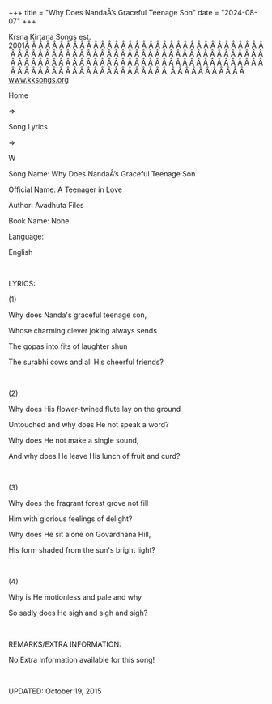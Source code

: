 +++ 
title = "Why Does NandaÂ’s Graceful Teenage Son"
date = "2024-08-07"
+++

Krsna Kirtana Songs est. 2001Â Â Â Â Â Â Â Â Â Â Â Â Â Â Â Â Â Â Â Â Â Â Â Â Â Â Â Â Â Â Â Â Â Â Â Â Â Â Â Â Â Â Â Â Â Â Â Â Â Â Â Â Â Â Â Â Â Â Â Â Â Â Â Â Â Â Â Â Â Â Â Â Â Â Â Â Â Â Â Â Â Â Â Â Â Â Â Â Â Â Â Â Â Â Â Â Â Â Â Â Â Â Â Â Â Â Â Â Â Â Â Â Â Â Â Â Â Â Â Â Â Â Â Â Â Â Â Â Â Â Â Â  Â Â Â Â Â Â Â Â Â Â Â  
www.kksongs.org








Home
 
⇒
 
Song Lyrics
 
⇒
 
W


Song
Name: Why Does NandaÂ’s Graceful Teenage Son


Official
Name: A Teenager in Love


Author:
Avadhuta Files


Book
Name: None


Language:

English


 


LYRICS:


(1)


Why
does Nanda's graceful teenage son,


Whose
charming clever joking always sends


The
gopas into fits of laughter shun


The
surabhi cows and all His cheerful friends?


 


(2)


Why
does His flower-twined flute lay on the ground


Untouched
and why does He not speak a word?


Why
does He not make a single sound,


And
why does He leave His lunch of fruit and curd?


 


(3)


Why
does the fragrant forest grove not fill


Him
with glorious feelings of delight?


Why
does He sit alone on Govardhana Hill,


His
form shaded from the sun's bright light?


 


(4)


Why is
He motionless and pale and why


So
sadly does He sigh and sigh and sigh?


 


REMARKS/EXTRA
INFORMATION:


No
Extra Information available for this song!


 


UPDATED:
 October 19, 2015